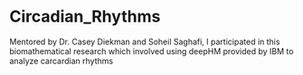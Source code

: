 # Circadian_Rhythms
Mentored by Dr. Casey Diekman and Soheil Saghafi, I participated in this biomathematical research which involved using deepHM provided by IBM to analyze carcardian rhythms

